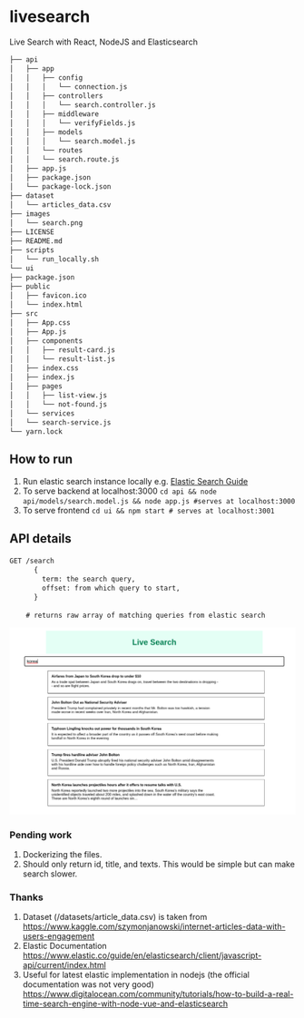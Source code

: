 # livesearch

Live Search with React, NodeJS and Elasticsearch

```
├── api
│   ├── app
│   │   ├── config
│   │   │   └── connection.js
│   │   ├── controllers
│   │   │   └── search.controller.js
│   │   ├── middleware
│   │   │   └── verifyFields.js
│   │   ├── models
│   │   │   └── search.model.js
│   │   └── routes
│   │   └── search.route.js
│   ├── app.js
│   ├── package.json
│   └── package-lock.json
├── dataset
│   └── articles_data.csv
├── images
│   └── search.png
├── LICENSE
├── README.md
├── scripts
│   └── run_locally.sh
└── ui
├── package.json
├── public
│   ├── favicon.ico
│   └── index.html
├── src
│   ├── App.css
│   ├── App.js
│   ├── components
│   │   ├── result-card.js
│   │   └── result-list.js
│   ├── index.css
│   ├── index.js
│   ├── pages
│   │   ├── list-view.js
│   │   └── not-found.js
│   └── services
│   └── search-service.js
└── yarn.lock
```

## How to run

1. Run elastic search instance locally e.g. [Elastic Search Guide](https://www.elastic.co/guide/en/elasticsearch/reference/current/install-elasticsearch.html)
2. To serve backend at localhost:3000 `cd api && node api/models/search.model.js && node app.js #serves at localhost:3000`
3. To serve frontend `cd ui && npm start # serves at localhost:3001`

## API details

```
GET /search
      {
        term: the search query,
        offset: from which query to start,
      }

    # returns raw array of matching queries from elastic search
```

![livesearch using react nodejs and elasticsearch](https://github.com/kanurag94/livesearch/blob/main/images/search.png)

### Pending work

1. Dockerizing the files.
2. Should only return id, title, and texts. This would be simple but can make search slower.

### Thanks

1. Dataset (/datasets/article_data.csv) is taken from https://www.kaggle.com/szymonjanowski/internet-articles-data-with-users-engagement
2. Elastic Documentation https://www.elastic.co/guide/en/elasticsearch/client/javascript-api/current/index.html
3. Useful for latest elastic implementation in nodejs (the official documentation was not very good) https://www.digitalocean.com/community/tutorials/how-to-build-a-real-time-search-engine-with-node-vue-and-elasticsearch
